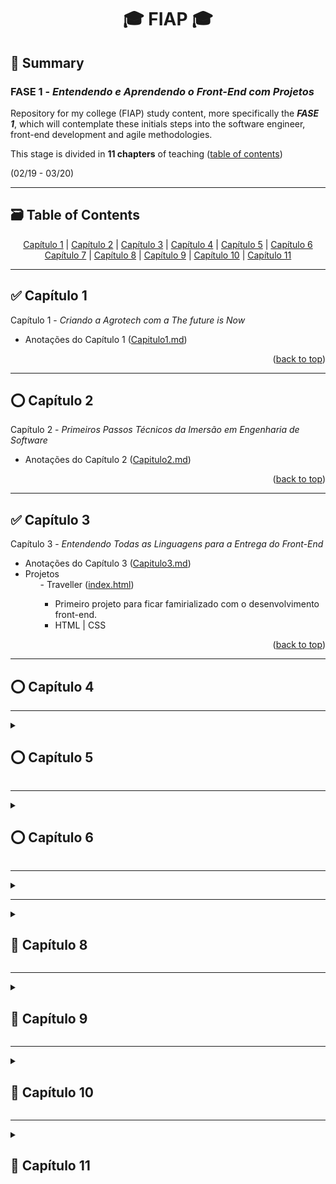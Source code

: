 <div name="readme-top">
  <h1 align=center>🎓 FIAP 🎓</h1>
</div>

<h2>📌 Summary</h2>
<h3>FASE 1 - <i>Entendendo e Aprendendo o Front-End com Projetos</i></h3>
<p>Repository for my college (FIAP) study content, more specifically the <strong><i>FASE 1</i></strong>, which will contemplate these initials steps into the software engineer, front-end development and agile methodologies.</p>
<p>This stage is divided in <strong>11 chapters</strong> of teaching (<a href="#table-of-contents">table of contents</a>)</p>
<p>(02/19 - 03/20)</p>


<hr>


<div name="table-of-contents">
  <h2>🗃️ Table of Contents</h2>
  <div align=center>
    <a href="#capitulo1">Capítulo 1</a> | <a href="#capitulo2">Capítulo 2</a> | <a href="#capitulo3">Capítulo 3</a> | <a href="#capitulo4">Capítulo 4</a> | <a href="#capitulo5">Capítulo 5</a> | <a href="#capitulo6">Capítulo 6</a>
    <br>
    <a href="#capitulo7">Capítulo 7</a> | <a href="#capitulo8">Capítulo 8</a> | <a href="#capitulo9">Capítulo 9</a> | <a href="#capitulo10">Capítulo 10</a> | <a href="#capitulo11">Capítulo 11</a>
  </div>
</div>


<hr>


<div name="capitulo1">
  <h2 align="left">✅ Capítulo 1</h2>
  <span left=0>Capítulo 1 - <i>Criando a Agrotech com a The future is Now</i></span>
  <ul>
    <li>
      <span>Anotações do Capítulo 1 (<a href="./Capitulos/Capitulo1/Capitulo1.md">Capitulo1.md</a>)</span>
    </li>
  </ul>
  <p align="right">(<a href="#readme-top">back to top</a>)</p>
</div>



<hr>


<div name="capitulo2">
  <h2>⭕ Capítulo 2</h2>
  <span>Capítulo 2 - <i>Primeiros Passos Técnicos da Imersão em Engenharia de Software</i></span>
  <ul>
    <li>
      <span>Anotações do Capítulo 2 (<a href="./Capitulos/Capitulo2/Capitulo2.md">Capitulo2.md</a>)</span>
    </li>
  </ul>
  <p align="right">(<a href="#readme-top">back to top</a>)</p>
</div>


<hr>


<div name="capitulo3">
  <h2>✅ Capítulo 3</h2>
  <span>Capítulo 3 - <i>Entendendo Todas as Linguagens para a Entrega do Front-End</i></span>
  <ul>
    <li>
      <span>Anotações do Capítulo 3 (<a href="./Capitulos/Capitulo3/Capitulo3.md">Capitulo3.md</a>)</span>
    </li>
    <li>
      <span>Projetos</span>
      <ul>
        <span>- Traveller (<a href="./Capitulos/Capitulo3/Traveller/index.html">index.html</a>)</span>
        <ul>
          <li>
            <span>Primeiro projeto para ficar famirializado com o desenvolvimento front-end.</span>
          </li>
          <li>
            <span>HTML | CSS</span>
          </li>
        </ul>
      </ul>
    </li>
  </ul>
  <p align="right">(<a href="#readme-top">back to top</a>)</p>
</div>


<hr>


<div ame="capitulo4">
  <summary><h2>⭕ Capítulo 4</h2></summary>
</div>


<hr>


<details close id="capitulo5" name="capitulo5" #capitulo5>
  <summary><h2>⭕ Capítulo 5</h2></summary>
</details>


<hr>


<details close id="capitulo6" name="capitulo6" #capitulo6>
  <summary><h2>⭕ Capítulo 6</h2></summary>
</details>


<hr>


<details close id="capitulo7" name="capitulo7" #capitulo7>
  <summary><h2⭕🚩 Capítulo 7</h2></summary>
</details>


<hr>


<details close id="capitulo8" name="capitulo8" #capitulo8>
  <summary><h2>🚩 Capítulo 8</h2></summary>
</details>


<hr>


<details close id="capitulo9" name="capitulo9" #capitulo9>
  <summary><h2>🚩 Capítulo 9</h2></summary>
</details>


<hr>


<details close id="capitulo10" name="capitulo10" #capitulo10>
  <summary><h2>🚩 Capítulo 10</h2></summary>
</details>


<hr>


<details close id="capitulo11" name="capitulo11" #capitulo11>
  <summary><h2>🚩 Capítulo 11</h2></summary>
</details>

